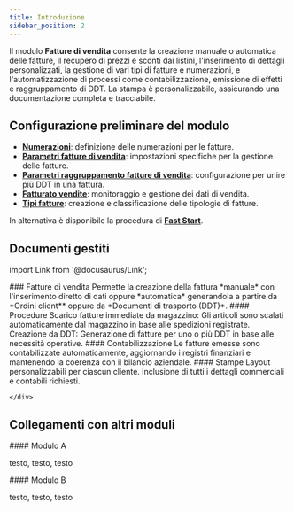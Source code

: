 ```yaml
---
title: Introduzione
sidebar_position: 2
---
```


Il modulo **Fatture di vendita** consente la creazione manuale o automatica delle fatture, il recupero di prezzi e sconti dai listini, l'inserimento di dettagli personalizzati, la gestione di vari tipi di fatture e numerazioni, e l'automatizzazione di processi come contabilizzazione, emissione di effetti e raggruppamento di DDT. La stampa è personalizzabile, assicurando una documentazione completa e tracciabile.


## Configurazione preliminare del modulo

- **[Numerazioni](/docs/configurations/tables/fluentis-numerations)**: definizione delle numerazioni per le fatture.  
- **[Parametri fatture di vendita](/docs/configurations/parameters/sales/sales-invoices-parameters)**: impostazioni specifiche per la gestione delle fatture.  
- **[Parametri raggruppamento fatture di vendita](/docs/configurations/parameters/sales/invoice-grouping)**: configurazione per unire più DDT in una fattura.  
- **[Fatturato vendite](/docs/configurations/tables/sales/sales-turnover)**: monitoraggio e gestione dei dati di vendita.  
- **[Tipi fatture](/docs/configurations/tables/sales/invoices-type)**: creazione e classificazione delle tipologie di fatture.

In alternativa è disponibile la procedura di [**Fast Start**](/docs/guide/fast-start).


## Documenti gestiti

import Link from '@docusaurus/Link';

<div className="cardContainer">
    <div className="card">
###     <Link to="/docs/quality/corrective-actions/corrective-action-management">Fatture di vendita</Link> 
Permette la creazione della fattura *manuale* con l'inserimento diretto di dati oppure *automatica* generandola a partire da *Ordini client** oppure da *Documenti di trasporto (DDT)*.  
####     Procedure  
Scarico fatture immediate da magazzino: Gli articoli sono scalati automaticamente dal magazzino in base alle spedizioni registrate.   
Creazione da DDT: Generazione di fatture per uno o più DDT in base alle necessità operative.  
####     Contabilizzazione  
Le fatture emesse sono contabilizzate automaticamente, aggiornando i registri finanziari e mantenendo la coerenza con il bilancio aziendale.  
####    Stampe  
Layout personalizzabili per ciascun cliente.  
Inclusione di tutti i dettagli commerciali e contabili richiesti.  

    </div>
</div>

## Collegamenti con altri moduli

<div className="cardContainer">
    <div className="card">
####     <Link to="/docs/sales/offers/settings">Modulo A</Link>
        <p>testo, testo, testo </p>
    </div>
    <div className="card">
####     <Link to="/docs/sales/sales-orders/settings">Modulo B</Link>
        <p>testo, testo, testo </p>
    </div>
</div>